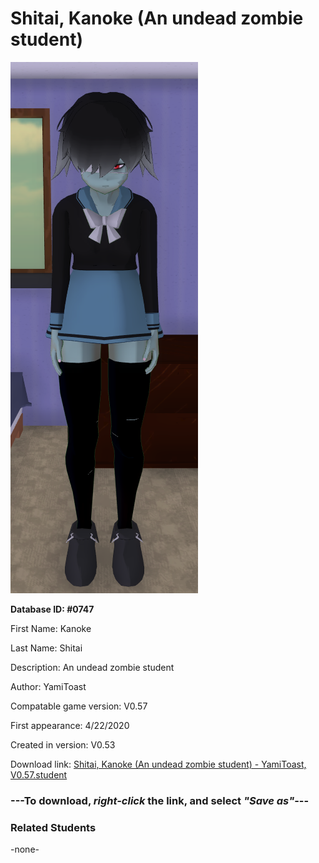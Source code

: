# Shitai, Kanoke (An undead zombie student)

<img src="../../Files/Images/Shitai, Kanoke (An undead zombie student).png" title="Shitai, Kanoke (An undead zombie student) - YamiToast, V0.57">

**Database ID: #0747**

First Name: Kanoke

Last Name: Shitai

Description: An undead zombie student

Author: YamiToast

Compatable game version: V0.57

First appearance: 4/22/2020

Created in version: V0.53

Download link: <a href="https://raw.githubusercontent.com/Arbiter1223/Daigaku-Gurashi-Custom-Students/master/Files/Student%20Files/Shitai%2C%20Kanoke%20(An%20undead%20zombie%20student)%20-%20YamiToast%2C%20V0.57.student">Shitai, Kanoke (An undead zombie student) - YamiToast, V0.57.student</a>

### ---**To download, _right-click_ the link, and select _"Save as"_**---

### Related Students

-none-
